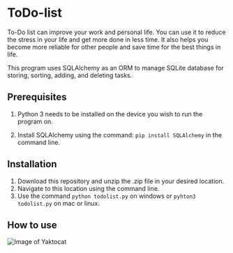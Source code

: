 # ToDo-list

To-Do list can improve your work and personal life. You can use it to reduce the stress in your life and get more done in less time. It also helps you become more reliable for other people and save time for the best things in life.


This program uses SQLAlchemy as an ORM to manage SQLite database for storing, sorting, adding, and deleting tasks.


Prerequisites
-------------

1. Python 3 needs to be installed on the device you wish to run the program on.


2. Install SQLAlchemy using the command: `pip install SQLAlchemy` in the command line.


Installation
------------
1. Download this repository and unzip the .zip file in your desired location.
2. Navigate to this location using the command line.
3. Use the command `python todolist.py` on windows or `pyhton3 todolist.py` on mac or linux.


How to use
----------

![Image of Yaktocat](https://imgur.com/a/qwn6Rov)
